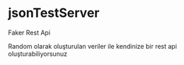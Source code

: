 # jsonTestServer
Faker Rest Api

Random olarak oluşturulan veriler ile kendinize bir rest api oluşturabiliyorsunuz
